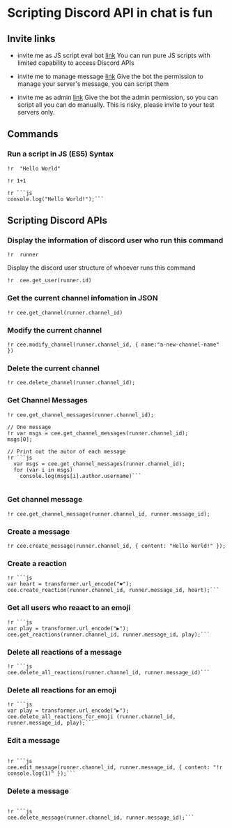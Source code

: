 # Scripting Discord API in chat is fun
## Invite links

* invite me as JS script eval bot      [link](https://bit.ly/stensal)
  You can run pure JS scripts with limited capability to access Discord APIs
  
* invite me to manage message [link](https://bit.ly/38LFRrS)
  Give the bot the permission to manage your server's message, you can script them

* invite me as admin          [link](https://bit.ly/3fN0NmD)
  Give the bot the admin permission, so you can script all you can do manually.
  This is risky, please invite to your test servers only.
    

## Commands
### Run a script in JS (ES5) Syntax
```
!r  "Hello World"
```

```
!r 1+1
```

```
!r ```js
console.log("Hello World!");```
```

## Scripting Discord APIs

### Display the information of discord user who run this command
```
!r  runner
```

Display the discord user structure of whoever runs this command
```
!r  cee.get_user(runner.id)
```


### Get the current channel infomation in JSON

```
!r cee.get_channel(runner.channel_id)
```

### Modify the current channel

```
!r cee.modify_channel(runner.channel_id, { name:"a-new-channel-name" })
```

### Delete the current channel

```
!r cee.delete_channel(runner.channel_id);
```

### Get Channel Messages

```
!r cee.get_channel_messages(runner.channel_id);
```

```
// One message
!r var msgs = cee.get_channel_messages(runner.channel_id);
msgs[0];
```

```
// Print out the autor of each message
!r ```js
  var msgs = cee.get_channel_messages(runner.channel_id);
  for (var i in msgs)
    console.log(msgs[i].author.username)```
 
```

### Get channel message
```
!r cee.get_channel_message(runner.channel_id, runner.message_id);
```

### Create a message
```
!r cee.create_message(runner.channel_id, { content: "Hello World!" });
```

### Create a reaction
```
!r ```js
var heart = transformer.url_encode("❤️");
cee.create_reaction(runner.channel_id, runner.message_id, heart);```

```


### Get all users who reaact to an emoji
```
!r ```js
var play = transformer.url_encode("▶️");
cee.get_reactions(runner.channel_id, runner.message_id, play);```

```

### Delete all reactions of a message
```
!r ```js
cee.delete_all_reactions(runner.channel_id, runner.message_id)```

```

### Delete all reactions for an emoji
```
!r ```js
var play = transformer.url_encode("▶️");
cee.delete_all_reactions_for_emoji (runner.channel_id, runner.message_id, play);```

```

### Edit a message
```

!r ```js
cee.edit_message(runner.channel_id, runner.message_id, { content: "!r console.log(1)" });```

```

### Delete a message
```

!r ```js
cee.delete_message(runner.channel_id, runner.message_id);```

```